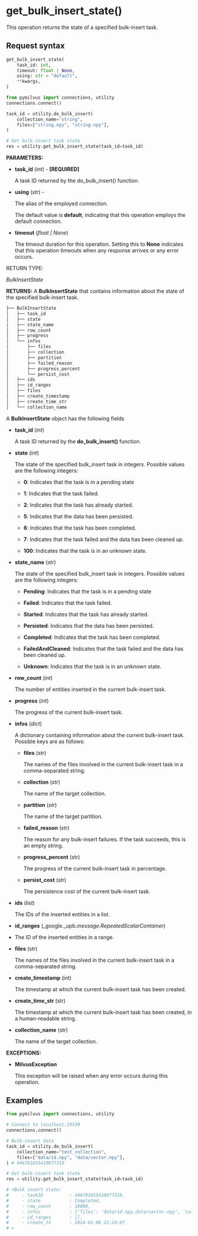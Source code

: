 

# get_bulk_insert_state()

This operation returns the state of a specified bulk-insert task.

## Request syntax

```python
get_bulk_insert_state(
    task_id: int,
    timeout: float | None,
    using: str = "default",
    **kwargs,
)
```

```python
from pymilvus import connections, utility
connections.connect()

task_id = utility.do_bulk_insert(
    collection_name="string",
    files=["string.npy", "string.npy"],
)

# Get bulk-insert task state
res = utility.get_bulk_insert_state(task_id=task_id)
```

__PARAMETERS:__

- __task_id__ (_int_) -
__[REQUIRED]__

    A task ID returned by the do_bulk_insert() function.

- __using__ (_str_) - 

    The alias of the employed connection.

    The default value is __default__, indicating that this operation employs the default connection.

- __timeout__ (_float _|_ None_)  

    The timeout duration for this operation. Setting this to __None__ indicates that this operation timeouts when any response arrives or any error occurs.

RETURN TYPE:

_BulkInsertState_

__RETURNS:__
A __BulkInsertState__ that contains information about the state of the specified bulk-insert task.

```python
├── BulkInsertState
│   ├── task_id 
│   ├── state 
│   ├── state_name   
│   ├── row_count
│   ├── progress
│   └── infos
│       ├── files
│       ├── collection
│       ├── partition
│       ├── failed_reason
│       ├── progress_percent
│       └── persist_cost
│   ├── ids
│   ├── id_ranges
│   ├── files
│   ├── create_timestamp
│   ├── create_time_str
│   └── collection_name
```

A __BulkInsertState__ object has the following fields

- __task_id__ (_int_)

    A task ID returned by the __do_bulk_insert()__ function.

- __state__ (_int_)

    The state of the specified bulk_insert task in integers. Possible values are the following integers:

    - __0__: Indicates that the task is in a pending state

    - __1__: Indicates that the task failed.

    - __2__: Indicates that the task has already started.

    - __5__: Indicates that the data has been persisted.

    - __6__: Indicates that the task has been completed.

    - __7__: Indicates that the task failed and the data has been cleaned up.

    - __100__: Indicates that the task is in an unknown state.

- __state_name__ (_str_)

    The state of the specified bulk_insert task in integers. Possible values are the following integers:

    - __Pending__: Indicates that the task is in a pending state

    - __Failed__: Indicates that the task failed.

    - __Started__: Indicates that the task has already started.

    - __Persisted__: Indicates that the data has been persisted.

    - __Completed__: Indicates that the task has been completed.

    - __FailedAndCleaned__: Indicates that the task failed and the data has been cleaned up.

    - __Unknown__: Indicates that the task is in an unknown state.

- __row_count__ (_int_)

    The number of entities inserted in the current bulk-insert task.

- __progress__ (_int_) 

    The progress of the current bulk-insert task.

- __infos__ (_dict_)

    A dictionary containing information about the current bulk-insert task. Possible keys are as follows:

    - __files__ (_str_)

        The names of the files involved in the current bulk-insert task in a comma-separated string.

    - __collection__ (_str_)

        The name of the target collection.

    - __partition__ (_str_)

        The name of the target partition.

    - __failed_reason__ (_str_)

        The reason for any bulk-insert failures. If the task succeeds, this is an empty string.

    - __progress_percent__ (str)

        The progress of the current bulk-insert task in percentage.

    - __persist_cost__ (str)

        The persistence cost of the current bulk-insert task.

- __ids__ (_list_) 

    The IDs of the inserted entities in a list.

- __id_ranges__ (_google._upb._message.RepeatedScalarContainer_)

- The ID of the inserted entities in a range.

- __files__ (str)

    The names of the files involved in the current bulk-insert task in a comma-separated string.

- __create_timestamp__ (int)

    The timestamp at which the current bulk-insert task has been created.

- __create_time_str__ (str)

    The timestamp at which the current bulk-insert task has been created, in a human-readable string.

- __collection_name__ (str)

    The name of the target collection.

__EXCEPTIONS:__

- __MilvusException__

    This exception will be raised when any error occurs during this operation.

## Examples

```python
from pymilvus import connections, utility

# Connect to localhost:19530
connections.connect()

# Bulk-insert data
task_id = utility.do_bulk_insert(
    collection_name="test_collection",
    files=["data/id.npy", "data/vector.npy"],
) # 446781855410077319

# Get bulk-insert task state
res = utility.get_bulk_insert_state(task_id=task_id)

# <Bulk insert state:
#     - taskID          : 446781855410077319,
#     - state           : Completed,
#     - row_count       : 10000,
#     - infos           : {'files': 'data/id.npy,data/vector.npy', 'collection': 'test_collection_2', 'partition': '_default', 'failed_reason': '', 'progress_percent': '100', 'persist_cost': '0.34'},
#     - id_ranges       : [],
#     - create_ts       : 2024-01-06 22:24:07
# >
```

